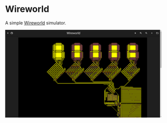 Wireworld
=========

A simple [Wireworld](https://en.wikipedia.org/wiki/Wireworld) simulator.

![](screenshot.png)
